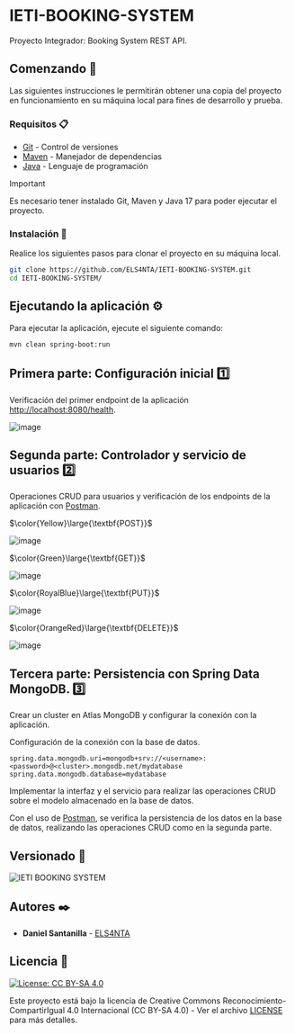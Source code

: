 # IETI-BOOKING-SYSTEM

Proyecto Integrador: Booking System REST API.

## Comenzando 🚀

Las siguientes instrucciones le permitirán obtener una copia del proyecto en funcionamiento en su máquina local para fines de desarrollo y prueba.

### Requisitos 📋

* [Git](https://git-scm.com/) - Control de versiones
* [Maven](https://maven.apache.org/) - Manejador de dependencias
* [Java](https://www.oracle.com/java/technologies/downloads/#java17) - Lenguaje de programación

> [!IMPORTANT]
> Es necesario tener instalado Git, Maven y Java 17 para poder ejecutar el proyecto.

### Instalación 🔧

Realice los siguientes pasos para clonar el proyecto en su máquina local.

```bash
git clone https://github.com/ELS4NTA/IETI-BOOKING-SYSTEM.git
cd IETI-BOOKING-SYSTEM/

```

## Ejecutando la aplicación ⚙️

Para ejecutar la aplicación, ejecute el siguiente comando:

```bash
mvn clean spring-boot:run

```

## Primera parte: Configuración inicial 1️⃣

Verificación del primer endpoint de la aplicación [http://localhost:8080/health](http://localhost:8080/health).

![image](https://github.com/ELS4NTA/IETI-BOOKING-SYSTEM/assets/99996670/6d5c7217-97e3-4bd9-be61-f3724bed42fa)

## Segunda parte: Controlador y servicio de usuarios 2️⃣

Operaciones CRUD para usuarios y verificación de los endpoints de la aplicación con [Postman](https://www.postman.com/).

$\color{Yellow}\large{\textbf{POST}}$

![image](https://github.com/ELS4NTA/IETI-BOOKING-SYSTEM/assets/99996670/f672a5b1-3f12-41da-a94c-9c09771b23bd)

$\color{Green}\large{\textbf{GET}}$

![image](https://github.com/ELS4NTA/IETI-BOOKING-SYSTEM/assets/99996670/27c608ec-70e0-41d2-9799-6f0d565fc0df)

$\color{RoyalBlue}\large{\textbf{PUT}}$

![image](https://github.com/ELS4NTA/IETI-BOOKING-SYSTEM/assets/99996670/6c0e2aad-32c3-402c-84ec-a4123baf322d)

$\color{OrangeRed}\large{\textbf{DELETE}}$

![image](https://github.com/ELS4NTA/IETI-BOOKING-SYSTEM/assets/99996670/454f9dfc-4597-4c16-b872-2ecb3a52a55e)

## Tercera parte: Persistencia con Spring Data MongoDB. 3️⃣

Crear un cluster en Atlas MongoDB y configurar la conexión con la aplicación.


Configuración de la conexión con la base de datos.

```properties
spring.data.mongodb.uri=mongodb+srv://<username>:<password>@<cluster>.mongodb.net/mydatabase
spring.data.mongodb.database=mydatabase
```

Implementar la interfaz y el servicio para realizar las operaciones CRUD sobre el modelo almacenado en la base de datos.

Con el uso de [Postman](https://www.postman.com/), se verifica la persistencia de los datos en la base de datos, realizando las operaciones CRUD como en la segunda parte.


## Versionado 📌

  ![IETI BOOKING SYSTEM](https://img.shields.io/badge/IETI_BOOKING_SYSTEM-v1.0.0-blue)

## Autores ✒️

* **Daniel Santanilla** - [ELS4NTA](https://github.com/ELS4NTA)

## Licencia 📄

[![License: CC BY-SA 4.0](https://licensebuttons.net/l/by-sa/4.0/88x31.png)](https://creativecommons.org/licenses/by-sa/4.0/)

Este proyecto está bajo la licencia de Creative Commons Reconocimiento-CompartirIgual 4.0 Internacional (CC BY-SA 4.0) - Ver el archivo [LICENSE](LICENSE) para más detalles.
